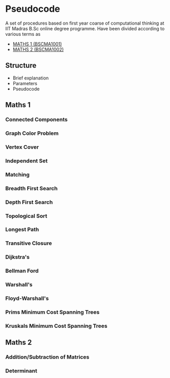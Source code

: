 # Pseudocode
A set of procedures based on first year coarse of computational thinking at IIT Madras B.Sc online degree programme. Have been divided according to various terms as
- [MATHS 1 (BSCMA1001)](#maths-1)
- [MATHS 2 (BSCMA1002)](#maths-2)

## Structure
- Brief explanation
- Parameters
- Pseudocode

## Maths 1

### Connected Components

### Graph Color Problem

### Vertex Cover

### Independent Set

### Matching

### Breadth First Search

### Depth First Search

### Topological Sort

### Longest Path

### Transitive Closure

### Dijkstra's

### Bellman Ford

### Warshall's

### Floyd-Warshall's

### Prims Minimum Cost Spanning Trees

### Kruskals Minimum Cost Spanning Trees

## Maths 2

### Addition/Subtraction of Matrices

### Determinant
